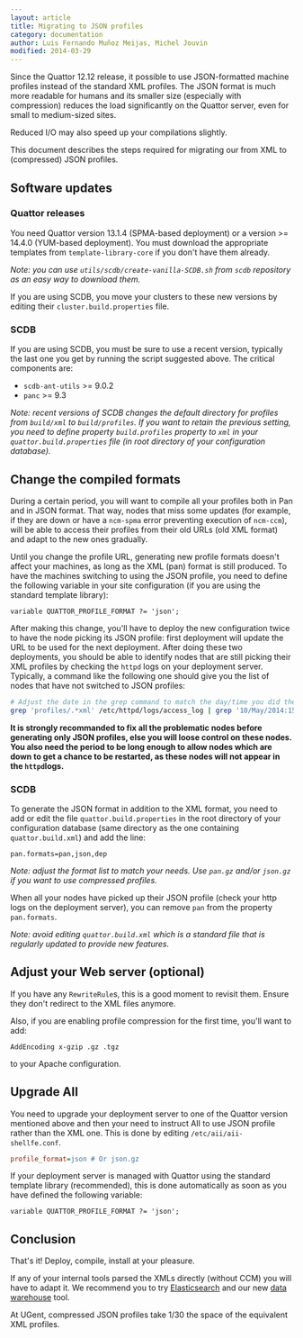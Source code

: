 ```yaml
---
layout: article
title: Migrating to JSON profiles
category: documentation
author: Luis Fernando Muñoz Meijas, Michel Jouvin
modified: 2014-03-29
---
```


Since the Quattor 12.12 release, it possible to use JSON-formatted
machine profiles instead of the standard XML profiles.  The JSON
format is much more readable for humans and its smaller size
(especially with compression) reduces the load significantly on the
Quattor server, even for small to medium-sized sites.

Reduced I/O may also speed up your compilations slightly.

This document describes the steps required for
migrating our from XML to (compressed) JSON
profiles.

## Software updates

### Quattor releases

You need Quattor version 13.1.4 (SPMA-based deployment) or a version >= 14.4.0 (YUM-based deployment). You must download the appropriate
templates from `template-library-core` if you don't have them already.

*Note: you can use `utils/scdb/create-vanilla-SCDB.sh` from `scdb` repository as an easy way to download them.*

If you are using SCDB, you move your clusters to these new versions by editing their `cluster.build.properties` file.


### SCDB

If you are using SCDB, you must be sure to use a recent version, typically the last one you get by running the script suggested above. The critical
components are:

* `scdb-ant-utils` >= 9.0.2
* `panc` >= 9.3

*Note: recent versions of SCDB changes the default directory for profiles from `build/xml` to `build/profiles`. If you want to retain the previous
setting, you need to define property `build.profiles` property to `xml` in your `quattor.build.properties` file (in root directory of your 
configuration database).*

## Change the compiled formats

During a certain period, you will want to compile all your profiles
both in Pan and in JSON format.  That way, nodes that miss some
updates (for example, if they are down or have a `ncm-spma` error preventing execution
of `ncm-ccm`), will be able to access their
profiles from their old URLs (old XML format) and adapt to the new ones gradually. 

Until you change
the profile URL, generating new profile formats doesn't affect your machines,
as long as the XML (pan) format is still produced. To have the machines switching to using the JSON profile, you
need to define the following variable in your site configuration (if you are using the standard template library):

```
variable QUATTOR_PROFILE_FORMAT ?= 'json';
```

After making this change, you'll have to deploy the new configuration twice to have the node picking its JSON profile: first deployment
will update the URL to be used for the next deployment. After doing these two deployments, you should be able to identify nodes that
are still picking their XML profiles by checking the `httpd` logs on your deployment server. Typically, a command like the following
one should give you the list of nodes that have not switched to JSON profiles:

```bash
# Adjust the date in the grep command to match the day/time you did the change
grep 'profiles/.*xml' /etc/httpd/logs/access_log | grep '10/May/2014:15' | awk '{print $7}' | sort -u
```

**It is strongly recommanded to fix all the problematic nodes before generating only JSON profiles, else you will loose control on these nodes.
You also need the period to be long enough to allow nodes which are down to get a chance to be restarted, as these nodes will not appear in the `httpd`logs.**

### SCDB

To generate the JSON format in addition to the XML format, you need to add or edit the
file `quattor.build.properties` in the root directory of your configuration database (same directory
as the one containing `quattor.build.xml`) and add the line:

```
pan.formats=pan,json,dep
```

*Note: adjust the format list to match your needs. Use `pan.gz` and/or `json.gz` if you want to use compressed profiles.*

When all your nodes have picked up their JSON profile (check your http logs on the deployment server), you can
remove `pan` from the property `pan.formats`.

*Note: avoid editing `quattor.build.xml` which is a standard file that is regularly updated to provide new features.*

## Adjust your Web server (optional)

If you have any `RewriteRule`s, this is a good moment to revisit
them.  Ensure they don't redirect to the XML files anymore.

Also, if you are enabling profile compression for the first time,
you'll want to add:

```
AddEncoding x-gzip .gz .tgz
```

to your Apache configuration.

## Upgrade AII

You need to upgrade your deployment server to one of the Quattor version mentioned above and then your need to
instruct AII to use JSON profile rather than the XML one. This is done by editing `/etc/aii/aii-shellfe.conf`.

```ini
profile_format=json # Or json.gz
```

If your deployment server is managed with Quattor using the standard template library (recommended), this is done automatically as soon as you
have defined the following variable:

```
variable QUATTOR_PROFILE_FORMAT ?= 'json';
```

## Conclusion

That's it!  Deploy, compile, install at your pleasure.  

If any of your
internal tools parsed the XMLs directly (without CCM) you will have to
adapt it.  We recommend you to try
[Elasticsearch](https://www.elastic.co/) and our new
[data warehouse](https://github.com/quattor/data-warehouse) tool.

At UGent, compressed JSON profiles take 1/30 the space of the
equivalent XML profiles.
